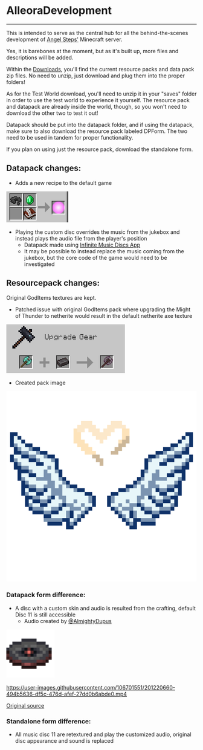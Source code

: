 # AlleoraDevelopment
***
This is intended to serve as the central hub for all the behind-the-scenes development of [Angel Steps'](https://twitter.com/angelstepsvr) Minecraft server.

Yes, it is barebones at the moment, but as it's built up, more files and descriptions will be added.

Within the [Downloads](https://github.com/StAlexandre/AlleoraDevelopment/tree/main/Downloads), you'll find the current resource packs and data pack zip files. No need to unzip, just download and plug them into the proper folders!

As for the Test World download, you'll need to unzip it in your "saves" folder in order to use the test world to experience it yourself. The resource pack and datapack are already inside the world, though, so you won't need to download the other two to test it out!

Datapack should be put into the datapack folder, and if using the datapack, make sure to also download the resource pack labeled DPForm. The two need to be used in tandem for proper functionality.

If you plan on using just the resource pack, download the standalone form.

## Datapack changes:

* Adds a new recipe to the default game

![Recipe image - shapeless with emerald, book & quill, and disc 11](https://github.com/StAlexandre/AlleoraDevelopment/blob/main/readResources/Crafting.png)

* Playing the custom disc overrides the music from the jukebox and instead plays the audio file from the player's position
  * Datapack made using [Infinite Music Discs App](https://github.com/TeamTernate/infinite-music-discs)
  * It may be possible to instead replace the music coming from the jukebox, but the core code of the game would need to be investigated

## Resourcepack changes:
Original GodItems textures are kept.
* Patched issue with original GodItems pack where upgrading the Might of Thunder to netherite would result in the default netherite axe texture

![Retextured Might of Thunder](https://github.com/StAlexandre/AlleoraDevelopment/blob/main/readResources/Smithing.png)

* Created pack image

![Alleora Pack image](https://github.com/StAlexandre/AlleoraDevelopment/blob/main/AlleoraWorldResourcePack/pack.png)

### Datapack form difference:
* A disc with a custom skin and audio is resulted from the crafting, default Disc 11 is still accessible
  * Audio created by [@AlmightyDupus](https://twitter.com/AlmightyDupus)

![Retextured music disc 11](https://github.com/StAlexandre/AlleoraDevelopment/blob/main/readResources/cdone_Large.png)

https://user-images.githubusercontent.com/106701551/201220660-494b5636-df5c-476d-afef-27dd0b6abde0.mp4

[Original source](https://youtu.be/fdopRBthY1U)

### Standalone form difference:
* All music disc 11 are retextured and play the customized audio, original disc appearance and sound is replaced
